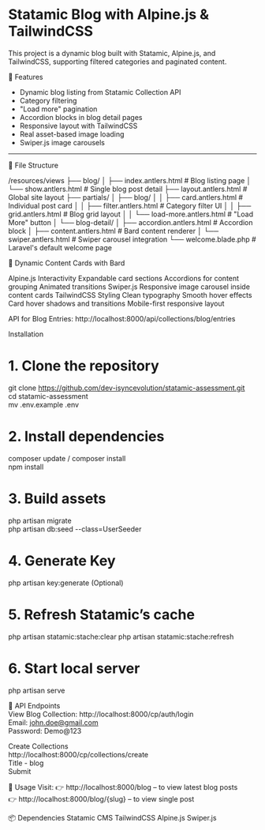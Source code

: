 # Statamic Blog with Alpine.js & TailwindCSS

This project is a dynamic blog built with Statamic, Alpine.js, and TailwindCSS, supporting filtered categories and paginated content.

🚀 Features

- Dynamic blog listing from Statamic Collection API
- Category filtering
- "Load more" pagination
- Accordion blocks in blog detail pages
- Responsive layout with TailwindCSS
- Real asset-based image loading
- Swiper.js image carousels

---

📁 File Structure

/resources/views
├── blog/ 
│   ├── index.antlers.html        # Blog listing page 
│   └── show.antlers.html         # Single blog post detail 
├── layout.antlers.html           # Global site layout 
├── partials/ 
│   ├── blog/ 
│   │   ├── card.antlers.html         # Individual post card 
│   │   ├── filter.antlers.html       # Category filter UI 
│   │   ├── grid.antlers.html         # Blog grid layout 
│   │   └── load-more.antlers.html    # "Load More" button 
│   └── blog-detail/ 
│       ├── accordion.antlers.html    # Accordion block 
│       ├── content.antlers.html      # Bard content renderer 
│       └── swiper.antlers.html       # Swiper carousel integration 
└── welcome.blade.php                 # Laravel's default welcome page 


🧩 Dynamic Content Cards with Bard

Alpine.js Interactivity
Expandable card sections
Accordions for content grouping
Animated transitions
Swiper.js
Responsive image carousel inside content cards
TailwindCSS Styling
Clean typography
Smooth hover effects
Card hover shadows and transitions
Mobile-first responsive layout

API for Blog Entries:
 http://localhost:8000/api/collections/blog/entries

Installation  
# 1. Clone the repository
git clone https://github.com/dev-isyncevolution/statamic-assessment.git  
cd statamic-assessment  
mv .env.example .env


# 2. Install dependencies
composer update / composer install  
npm install    

# 3. Build assets
php artisan migrate  
php artisan db:seed --class=UserSeeder  

# 4. Generate Key
php artisan key:generate (Optional)     

# 5. Refresh Statamic’s cache
php artisan statamic:stache:clear 
php artisan statamic:stache:refresh 

# 6. Start local server
php artisan serve  

🔗 API Endpoints   
View Blog Collection:
 http://localhost:8000/cp/auth/login  
    Email: john.doe@gmail.com  
    Password: Demo@123  

Create Collections  
http://localhost:8000/cp/collections/create   
Title - blog  
Submit  

🧪 Usage
Visit:
 👉 http://localhost:8000/blog – to view latest blog posts   
 👉 http://localhost:8000/blog/{slug} – to view single post   

📦 Dependencies
Statamic CMS 
TailwindCSS 
Alpine.js 
Swiper.js 

